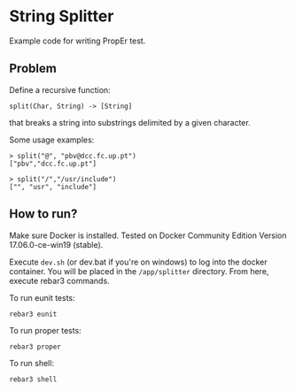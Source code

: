 # String Splitter

Example code for writing PropEr test.

## Problem

Define a recursive function:

    split(Char, String) -> [String] 
    
that breaks a string into substrings delimited by a given character. 

Some usage examples:

    > split("@", "pbv@dcc.fc.up.pt")
    ["pbv","dcc.fc.up.pt"]

    > split("/","/usr/include")
    ["", "usr", "include"]


## How to run?

Make sure Docker is installed. Tested on Docker Community Edition Version 17.06.0-ce-win19 
(stable).

Execute `dev.sh` (or dev.bat if you're on windows) to log into the docker container.
You will be placed in the `/app/splitter` directory. From here,
execute rebar3 commands.

To run eunit tests:

    rebar3 eunit

To run proper tests:

    rebar3 proper

To run shell:

    rebar3 shell


